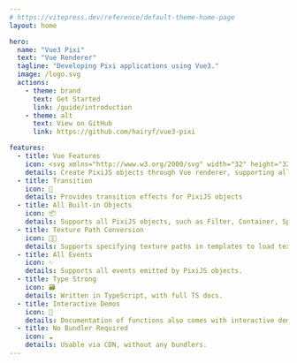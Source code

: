 ```yaml
---
# https://vitepress.dev/reference/default-theme-home-page
layout: home

hero:
  name: "Vue3 Pixi"
  text: "Vue Renderer"
  tagline: "Developing Pixi applications using Vue3."
  image: /logo.svg
  actions:
    - theme: brand
      text: Get Started
      link: /guide/introduction
    - theme: alt
      text: View on GitHub
      link: https://github.com/hairyf/vue3-pixi

features:
  - title: Vue Features
    icon: <svg xmlns="http://www.w3.org/2000/svg" width="32" height="32"><path fill="#41b883" d="M24.4 3.925H30l-14 24.15L2 3.925h10.71l3.29 5.6 3.22-5.6Z"/><path fill="#41b883" d="m2 3.925 14 24.15 14-24.15h-5.6L16 18.415 7.53 3.925Z"/><path fill="#35495e" d="M7.53 3.925 16 18.485l8.4-14.56h-5.18L16 9.525l-3.29-5.6Z"/></svg>
    details: Create PixiJS objects through Vue renderer, supporting all Vue features!
  - title: Transition
    icon: 💫
    details: Provides transition effects for PixiJS objects
  - title: All Built-in Objects
    icon: 📦
    details: Supports all PixiJS objects, such as Filter, Container, Sprite, Graphics, Text, etc.
  - title: Texture Path Conversion
    icon: 🧑‍💻
    details: Supports specifying texture paths in templates to load texture objects.
  - title: All Events
    icon: ✨
    details: Supports all events emitted by PixiJS objects.
  - title: Type Strong
    icon: 🗃️
    details: Written in TypeScript, with full TS docs.
  - title: Interactive Demos
    icon: 🎪
    details: Documentation of functions also comes with interactive demos!
  - title: No Bundler Required
    icon: ☁️
    details: Usable via CDN, without any bundlers.
---
```


